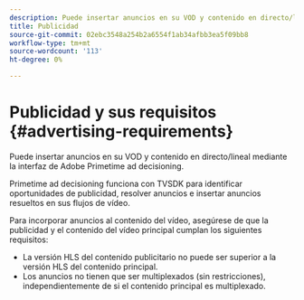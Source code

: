 ```yaml
---
description: Puede insertar anuncios en su VOD y contenido en directo/lineal mediante la interfaz de Adobe Primetime ad decisioning.
title: Publicidad
source-git-commit: 02ebc3548a254b2a6554f1ab34afbb3ea5f09bb8
workflow-type: tm+mt
source-wordcount: '113'
ht-degree: 0%

---
```


# Publicidad y sus requisitos {#advertising-requirements}

Puede insertar anuncios en su VOD y contenido en directo/lineal mediante la interfaz de Adobe Primetime ad decisioning.

Primetime ad decisioning funciona con TVSDK para identificar oportunidades de publicidad, resolver anuncios e insertar anuncios resueltos en sus flujos de vídeo.

Para incorporar anuncios al contenido del vídeo, asegúrese de que la publicidad y el contenido del vídeo principal cumplan los siguientes requisitos:

* La versión HLS del contenido publicitario no puede ser superior a la versión HLS del contenido principal.
* Los anuncios no tienen que ser multiplexados (sin restricciones), independientemente de si el contenido principal es multiplexado.
